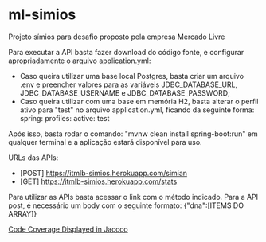 # ml-simios
Projeto símios para desafio proposto pela empresa Mercado Livre

Para executar a API basta fazer download do código fonte, e configurar apropriadamente o arquivo application.yml:
  - Caso queira utilizar uma base local Postgres, basta criar um arquivo .env e preencher valores para as variáveis JDBC_DATABASE_URL, JDBC_DATABASE_USERNAME e JDBC_DATABASE_PASSWORD;
  - Caso queira utilizar com uma base em memória H2, basta alterar o perfil ativo para "test" no arquivo application.yml, ficando da seguinte forma: 
     spring:
      profiles:
       active: test

Após isso, basta rodar o comando: "mvnw clean install spring-boot:run" em qualquer terminal e a aplicação estará disponível para uso.

URLs das APIs: 
  - [POST] https://itmlb-simios.herokuapp.com/simian
  - [GET] https://itmlb-simios.herokuapp.com/stats

Para utilizar as APIs basta acessar o link com o método indicado.
Para a API post, é necessário um body com o seguinte formato: {"dna":[ITEMS DO ARRAY]}

[Code Coverage Displayed in Jacoco](/coverage_jacoco.PNG)
